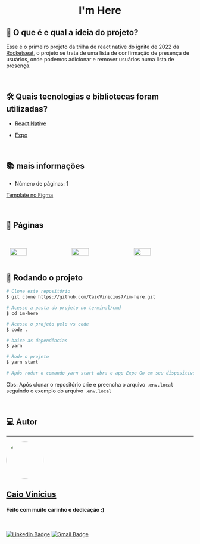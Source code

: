 <h1 align="center"> 
	I'm Here
</h1>

## 💭 O que é e qual a ideia do projeto?

Esse é o primeiro projeto da trilha de react native do ignite de 2022 da [Rocketseat](https://www.rocketseat.com.br/), o projeto se trata de uma lista de confirmação de presença de usuários, onde podemos adicionar e remover usuários numa lista de presença.

<br>

## 🛠 Quais tecnologias e bibliotecas foram utilizadas?

- [React Native](https://reactnative.dev/)

- [Expo](https://expo.dev/)

<br>

## 📚 mais informações

- Número de páginas: 1

[Template no Figma](<https://www.figma.com/file/XRG2owDSDvPBmeiw0Vi4Fm/Chapter-I---Im-Here-(Copy)>)

<br>

## 📝 Páginas

<div style="display: flex; gap: 3%; flex-wrap: wrap; justify-content: center">
  <img src="https://i.imgur.com/eO7gRal.jpg" width="30%" style="margin-top: 2rem" />

  <img src="https://i.imgur.com/0eQPdxp.jpg" width="30%" style="margin-top: 2rem" />
  
  <img src="https://i.imgur.com/W81f85q.jpg" width="30%" style="margin-top: 2rem" />
</div>

<br>

## 🎲 Rodando o projeto

```bash
# Clone este repositório
$ git clone https://github.com/CaioVinicius7/im-here.git

# Acesse a pasta do projeto no terminal/cmd
$ cd im-here

# Acesse o projeto pelo vs code
$ code .

# baixe as dependências
$ yarn

# Rode o projeto
$ yarn start

# Após rodar o comando yarn start abra o app Expo Go em seu dispositivo físico e leia o qr code que sera exibido no terminal ou abra seu emulador e aperte a tecla A no terminal
```

Obs: Após clonar o repositório crie e preencha o arquivo `.env.local` seguindo o exemplo do arquivo `.env.local`

<br>

## 💻 Autor

---

<a href="https://www.facebook.com/caio.pereira.94695">
 <img style="border-radius: 50%;" src="https://avatars.githubusercontent.com/u/62827681?s=400&u=f0b18831e6690a901f956d637933b9ee2dca3104&v=4" width="100px;" alt=""/>
 <br>
 <h2><b>Caio Vinícius</b></h2></a>

<h4> Feito com muito carinho e dedicação :) </h4>

<br>

[![Linkedin Badge](https://img.shields.io/badge/-caio%20vinícius-blue?style=flat-square&logo=Linkedin&logoColor=white&link=https://www.linkedin.com/in/tgmarinho/)](https://www.linkedin.com/in/caio-vin%C3%ADcius-87a761200/)
[![Gmail Badge](https://img.shields.io/badge/-caio1525pereira@gmail.com-c14438?style=flat-square&logo=Gmail&logoColor=white&link=mailto:caio1525pereira@gmail.com)](mailto:caio1525pereira@gmail.com)
